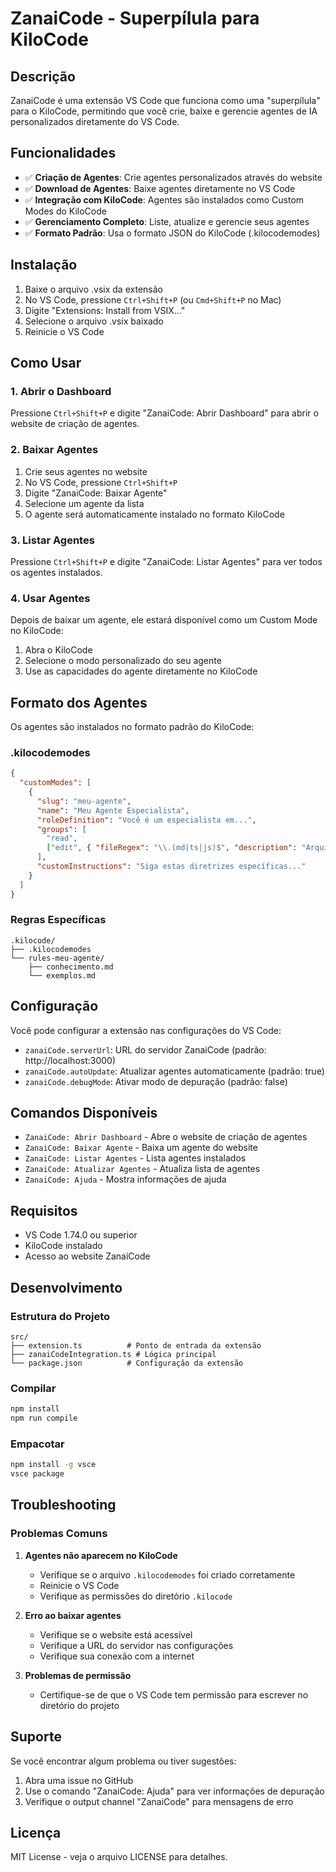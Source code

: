 # ZanaiCode - Superpílula para KiloCode

## Descrição

ZanaiCode é uma extensão VS Code que funciona como uma "superpílula" para o KiloCode, permitindo que você crie, baixe e gerencie agentes de IA personalizados diretamente do VS Code.

## Funcionalidades

- ✅ **Criação de Agentes**: Crie agentes personalizados através do website
- ✅ **Download de Agentes**: Baixe agentes diretamente no VS Code
- ✅ **Integração com KiloCode**: Agentes são instalados como Custom Modes do KiloCode
- ✅ **Gerenciamento Completo**: Liste, atualize e gerencie seus agentes
- ✅ **Formato Padrão**: Usa o formato JSON do KiloCode (.kilocodemodes)

## Instalação

1. Baixe o arquivo .vsix da extensão
2. No VS Code, pressione `Ctrl+Shift+P` (ou `Cmd+Shift+P` no Mac)
3. Digite "Extensions: Install from VSIX..."
4. Selecione o arquivo .vsix baixado
5. Reinicie o VS Code

## Como Usar

### 1. Abrir o Dashboard

Pressione `Ctrl+Shift+P` e digite "ZanaiCode: Abrir Dashboard" para abrir o website de criação de agentes.

### 2. Baixar Agentes

1. Crie seus agentes no website
2. No VS Code, pressione `Ctrl+Shift+P`
3. Digite "ZanaiCode: Baixar Agente"
4. Selecione um agente da lista
5. O agente será automaticamente instalado no formato KiloCode

### 3. Listar Agentes

Pressione `Ctrl+Shift+P` e digite "ZanaiCode: Listar Agentes" para ver todos os agentes instalados.

### 4. Usar Agentes

Depois de baixar um agente, ele estará disponível como um Custom Mode no KiloCode:

1. Abra o KiloCode
2. Selecione o modo personalizado do seu agente
3. Use as capacidades do agente diretamente no KiloCode

## Formato dos Agentes

Os agentes são instalados no formato padrão do KiloCode:

### .kilocodemodes

```json
{
  "customModes": [
    {
      "slug": "meu-agente",
      "name": "Meu Agente Especialista",
      "roleDefinition": "Você é um especialista em...",
      "groups": [
        "read",
        ["edit", { "fileRegex": "\\.(md|ts|js)$", "description": "Arquivos de código e documentação" }]
      ],
      "customInstructions": "Siga estas diretrizes específicas..."
    }
  ]
}
```

### Regras Específicas

```
.kilocode/
├── .kilocodemodes
└── rules-meu-agente/
    ├── conhecimento.md
    └── exemplos.md
```

## Configuração

Você pode configurar a extensão nas configurações do VS Code:

- `zanaiCode.serverUrl`: URL do servidor ZanaiCode (padrão: http://localhost:3000)
- `zanaiCode.autoUpdate`: Atualizar agentes automaticamente (padrão: true)
- `zanaiCode.debugMode`: Ativar modo de depuração (padrão: false)

## Comandos Disponíveis

- `ZanaiCode: Abrir Dashboard` - Abre o website de criação de agentes
- `ZanaiCode: Baixar Agente` - Baixa um agente do website
- `ZanaiCode: Listar Agentes` - Lista agentes instalados
- `ZanaiCode: Atualizar Agentes` - Atualiza lista de agentes
- `ZanaiCode: Ajuda` - Mostra informações de ajuda

## Requisitos

- VS Code 1.74.0 ou superior
- KiloCode instalado
- Acesso ao website ZanaiCode

## Desenvolvimento

### Estrutura do Projeto

```
src/
├── extension.ts          # Ponto de entrada da extensão
├── zanaiCodeIntegration.ts # Lógica principal
└── package.json          # Configuração da extensão
```

### Compilar

```bash
npm install
npm run compile
```

### Empacotar

```bash
npm install -g vsce
vsce package
```

## Troubleshooting

### Problemas Comuns

1. **Agentes não aparecem no KiloCode**
   - Verifique se o arquivo `.kilocodemodes` foi criado corretamente
   - Reinicie o VS Code
   - Verifique as permissões do diretório `.kilocode`

2. **Erro ao baixar agentes**
   - Verifique se o website está acessível
   - Verifique a URL do servidor nas configurações
   - Verifique sua conexão com a internet

3. **Problemas de permissão**
   - Certifique-se de que o VS Code tem permissão para escrever no diretório do projeto

## Suporte

Se você encontrar algum problema ou tiver sugestões:

1. Abra uma issue no GitHub
2. Use o comando "ZanaiCode: Ajuda" para ver informações de depuração
3. Verifique o output channel "ZanaiCode" para mensagens de erro

## Licença

MIT License - veja o arquivo LICENSE para detalhes.